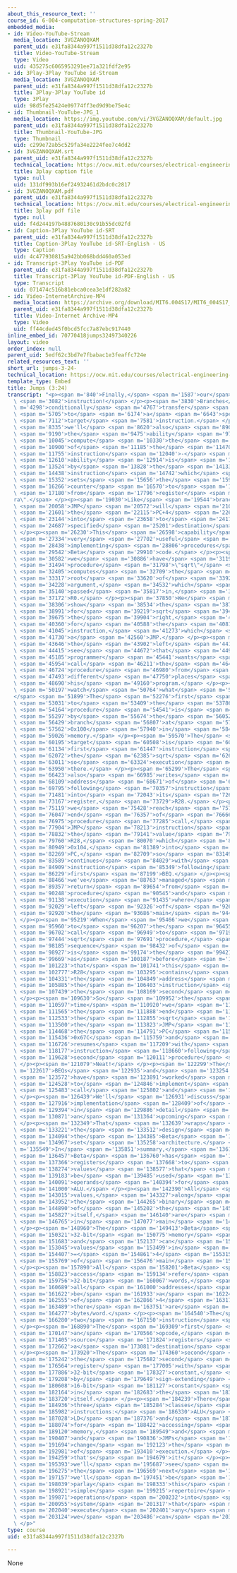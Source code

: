 ```yaml
---
about_this_resource_text: ''
course_id: 6-004-computation-structures-spring-2017
embedded_media:
- id: Video-YouTube-Stream
  media_location: 3VGZANOQXAM
  parent_uid: e31fa8344a997f1511d38dfa12c2327b
  title: Video-YouTube-Stream
  type: Video
  uid: 435275c6065953291ee71a321fdf2e95
- id: 3Play-3Play YouTube id-Stream
  media_location: 3VGZANOQXAM
  parent_uid: e31fa8344a997f1511d38dfa12c2327b
  title: 3Play-3Play YouTube id
  type: 3Play
  uid: 98d5fe25424e09774ff3ed9d9be75e4c
- id: Thumbnail-YouTube-JPG_1
  media_location: https://img.youtube.com/vi/3VGZANOQXAM/default.jpg
  parent_uid: e31fa8344a997f1511d38dfa12c2327b
  title: Thumbnail-YouTube-JPG
  type: Thumbnail
  uid: c299e72ab5c529fa34e2224fee7c4dd2
- id: 3VGZANOQXAM.srt
  parent_uid: e31fa8344a997f1511d38dfa12c2327b
  technical_location: https://ocw.mit.edu/courses/electrical-engineering-and-computer-science/6-004-computation-structures-spring-2017/c9/c9s2/c9s2v9/jumps-3-24-/3VGZANOQXAM.srt
  title: 3play caption file
  type: null
  uid: 131df993b16ef24932461d2bdc0c2817
- id: 3VGZANOQXAM.pdf
  parent_uid: e31fa8344a997f1511d38dfa12c2327b
  technical_location: https://ocw.mit.edu/courses/electrical-engineering-and-computer-science/6-004-computation-structures-spring-2017/c9/c9s2/c9s2v9/jumps-3-24-/3VGZANOQXAM.pdf
  title: 3play pdf file
  type: null
  uid: f4d244197b4887680130c91b55dc02fd
- id: Caption-3Play YouTube id-SRT
  parent_uid: e31fa8344a997f1511d38dfa12c2327b
  title: Caption-3Play YouTube id-SRT-English - US
  type: Caption
  uid: 4c477930815a942bb068bdd460a053ed
- id: Transcript-3Play YouTube id-PDF
  parent_uid: e31fa8344a997f1511d38dfa12c2327b
  title: Transcript-3Play YouTube id-PDF-English - US
  type: Transcript
  uid: 071474c516b81ebca0cea3e1df282a82
- id: Video-InternetArchive-MP4
  media_location: https://archive.org/download/MIT6.004S17/MIT6_004S17_09-02-09_300k.mp4
  parent_uid: e31fa8344a997f1511d38dfa12c2327b
  title: Video-Internet Archive-MP4
  type: Video
  uid: ff44cded45f0bcd5fcc7a87ebc917440
inline_embed_id: 70770418jumps32497340226
layout: video
order_index: null
parent_uid: 5edf62c3bd7e7fbabac1e3feaffc724e
related_resources_text: ''
short_url: jumps-3-24-
technical_location: https://ocw.mit.edu/courses/electrical-engineering-and-computer-science/6-004-computation-structures-spring-2017/c9/c9s2/c9s2v9/jumps-3-24-
template_type: Embed
title: Jumps (3:24)
transcript: "<p><span m='840'>Finally,</span> <span m='1587'>our</span> <span m='2335'>last</span>\
  \ <span m='3082'>instruction!</span> </p><p><span m='3830'>Branches</span> <span\
  \ m='4298'>conditionally</span> <span m='4767'>transfer</span> <span m='5236'>control</span>\
  \ <span m='5705'>to</span> <span m='6174'>a</span> <span m='6643'>specific</span>\
  \ <span m='7112'>target</span> <span m='7581'>instruction.</span> </p><p><span m='8050'>But</span>\
  \ <span m='8335'>we'll</span> <span m='8620'>also</span> <span m='8905'>need</span>\
  \ <span m='9190'>the</span> <span m='9475'>ability</span> <span m='9760'>to</span>\
  \ <span m='10045'>compute</span> <span m='10330'>the</span> <span m='10615'>address</span>\
  \ <span m='10900'>of</span> <span m='11185'>the</span> <span m='11470'>target</span>\
  \ <span m='11755'>instruction</span> <span m='12040'>-</span> <span m='12325'>that</span>\
  \ <span m='12610'>ability</span> <span m='12914'>is</span> <span m='13219'>provided</span>\
  \ <span m='13524'>by</span> <span m='13828'>the</span> <span m='14133'>JMP</span>\
  \ <span m='14438'>instruction</span> <span m='14742'>which</span> <span m='15047'>simply</span>\
  \ <span m='15352'>sets</span> <span m='15656'>the</span> <span m='15961'>program</span>\
  \ <span m='16266'>counter</span> <span m='16570'>to</span> <span m='16875'>value</span>\
  \ <span m='17180'>from</span> <span m='17796'>register</span> <span m='18413'>\"\
  ra\".</span> </p><p><span m='19030'>Like</span> <span m='19544'>branches,</span>\
  \ <span m='20058'>JMP</span> <span m='20572'>will</span> <span m='21087'>write</span>\
  \ <span m='21601'>the</span> <span m='22115'>PC+4</span> <span m='22630'>value</span>\
  \ <span m='23144'>into</span> <span m='23658'>to</span> <span m='24172'>the</span>\
  \ <span m='24687'>specified</span> <span m='25201'>destination</span> <span m='25715'>register.</span>\
  \ </p><p><span m='26230'>This</span> <span m='26598'>capability</span> <span m='26966'>is</span>\
  \ <span m='27334'>very</span> <span m='27702'>useful</span> <span m='28070'>for</span>\
  \ <span m='28438'>implementing</span> <span m='28806'>procedures</span> <span m='29174'>in</span>\
  \ <span m='29542'>Beta</span> <span m='29910'>code.</span> </p><p><span m='30279'>Suppose</span>\
  \ <span m='30582'>we</span> <span m='30886'>have</span> <span m='31190'>a</span>\
  \ <span m='31494'>procedure</span> <span m='31798'>\"sqrt\"</span> <span m='32101'>that</span>\
  \ <span m='32405'>computes</span> <span m='32709'>the</span> <span m='33013'>square</span>\
  \ <span m='33317'>root</span> <span m='33620'>of</span> <span m='33924'>its</span>\
  \ <span m='34228'>argument,</span> <span m='34532'>which</span> <span m='34836'>is</span>\
  \ <span m='35140'>passed</span> <span m='35817'>in,</span> <span m='36495'>say,</span>\
  \ <span m='37172'>R0.</span> </p><p><span m='37850'>We</span> <span m='38078'>don't</span>\
  \ <span m='38306'>show</span> <span m='38534'>the</span> <span m='38762'>code</span>\
  \ <span m='38991'>for</span> <span m='39219'>sqrt</span> <span m='39447'>on</span>\
  \ <span m='39675'>the</span> <span m='39904'>right,</span> <span m='40132'>except</span>\
  \ <span m='40360'>for</span> <span m='40588'>the</span> <span m='40817'>last</span>\
  \ <span m='41045'>instruction,</span> <span m='41273'>which</span> <span m='41501'>is</span>\
  \ <span m='41730'>a</span> <span m='42560'>JMP.</span> </p><p><span m='43390'>On</span>\
  \ <span m='43646'>the</span> <span m='43902'>left</span> <span m='44159'>we</span>\
  \ <span m='44415'>see</span> <span m='44672'>that</span> <span m='44928'>the</span>\
  \ <span m='45185'>programmer</span> <span m='45441'>wants</span> <span m='45698'>to</span>\
  \ <span m='45954'>call</span> <span m='46211'>the</span> <span m='46467'>sqrt</span>\
  \ <span m='46724'>procedure</span> <span m='46980'>from</span> <span m='47237'>two</span>\
  \ <span m='47493'>different</span> <span m='47750'>places</span> <span m='48220'>in</span>\
  \ <span m='48690'>his</span> <span m='49160'>program.</span> </p><p><span m='49630'>Let's</span>\
  \ <span m='50197'>watch</span> <span m='50764'>what</span> <span m='51331'>happens\u2026\
  </span> <span m='51899'>The</span> <span m='52276'>first</span> <span m='52654'>call</span>\
  \ <span m='53031'>to</span> <span m='53409'>the</span> <span m='53786'>sqrt</span>\
  \ <span m='54164'>procedure</span> <span m='54541'>is</span> <span m='54919'>implemented</span>\
  \ <span m='55297'>by</span> <span m='55674'>the</span> <span m='56052'>unconditional</span>\
  \ <span m='56429'>branch</span> <span m='56807'>at</span> <span m='57184'>location</span>\
  \ <span m='57562'>0x100</span> <span m='57940'>in</span> <span m='58483'>main</span>\
  \ <span m='59026'>memory.</span> </p><p><span m='59570'>The</span> <span m='59882'>branch</span>\
  \ <span m='60195'>target</span> <span m='60508'>is</span> <span m='60821'>the</span>\
  \ <span m='61134'>first</span> <span m='61447'>instruction</span> <span m='61760'>of</span>\
  \ <span m='62072'>the</span> <span m='62385'>sqrt</span> <span m='62698'>procedure,</span>\
  \ <span m='63011'>so</span> <span m='63324'>execution</span> <span m='63637'>continues</span>\
  \ <span m='63950'>there.</span> </p><p><span m='65299'>The</span> <span m='65861'>BEQ</span>\
  \ <span m='66423'>also</span> <span m='66985'>writes</span> <span m='67547'>the</span>\
  \ <span m='68109'>address</span> <span m='68671'>of</span> <span m='69233'>the</span>\
  \ <span m='69795'>following</span> <span m='70357'>instruction</span> <span m='70919'>(0x104)</span>\
  \ <span m='71481'>into</span> <span m='72043'>its</span> <span m='72605'>destination</span>\
  \ <span m='73167'>register,</span> <span m='73729'>R28.</span> </p><p><span m='74810'>When</span>\
  \ <span m='75119'>we</span> <span m='75428'>reach</span> <span m='75738'>the</span>\
  \ <span m='76047'>end</span> <span m='76357'>of</span> <span m='76666'>first</span>\
  \ <span m='76975'>procedure</span> <span m='77285'>call,</span> <span m='77594'>the</span>\
  \ <span m='77904'>JMP</span> <span m='78213'>instruction</span> <span m='78522'>loads</span>\
  \ <span m='78832'>the</span> <span m='79141'>value</span> <span m='79451'>in</span>\
  \ <span m='79760'>R28,</span> <span m='80070'>which</span> <span m='80509'>is</span>\
  \ <span m='80949'>0x104,</span> <span m='81389'>into</span> <span m='81829'>the</span>\
  \ <span m='82269'>PC,</span> <span m='82709'>so</span> <span m='83149'>execution</span>\
  \ <span m='83589'>continues</span> <span m='84029'>with</span> <span m='84469'>the</span>\
  \ <span m='84909'>instruction</span> <span m='85349'>following</span> <span m='85789'>the</span>\
  \ <span m='86229'>first</span> <span m='87199'>BEQ.</span> </p><p><span m='88170'>So</span>\
  \ <span m='88466'>we've</span> <span m='88763'>managed</span> <span m='89060'>to</span>\
  \ <span m='89357'>return</span> <span m='89654'>from</span> <span m='89951'>the</span>\
  \ <span m='90248'>procedure</span> <span m='90545'>and</span> <span m='90841'>continue</span>\
  \ <span m='91138'>execution</span> <span m='91435'>where</span> <span m='91732'>we</span>\
  \ <span m='92029'>left</span> <span m='92326'>off</span> <span m='92623'>in</span>\
  \ <span m='92920'>the</span> <span m='93686'>main</span> <span m='94452'>program.</span>\
  \ </p><p><span m='95219'>When</span> <span m='95466'>we</span> <span m='95713'>get</span>\
  \ <span m='95960'>to</span> <span m='96207'>the</span> <span m='96455'>second</span>\
  \ <span m='96702'>call</span> <span m='96949'>to</span> <span m='97196'>the</span>\
  \ <span m='97444'>sqrt</span> <span m='97691'>procedure,</span> <span m='97938'>the</span>\
  \ <span m='98185'>sequence</span> <span m='98432'>of</span> <span m='98680'>events</span>\
  \ <span m='98927'>is</span> <span m='99174'>the</span> <span m='99421'>same</span>\
  \ <span m='99669'>as</span> <span m='100187'>before</span> <span m='100705'>except</span>\
  \ <span m='101223'>that</span> <span m='101741'>this</span> <span m='102259'>time</span>\
  \ <span m='102777'>R28</span> <span m='103295'>contains</span> <span m='103813'>0x67C,</span>\
  \ <span m='104331'>the</span> <span m='104849'>address</span> <span m='105367'>of</span>\
  \ <span m='105885'>the</span> <span m='106403'>instruction</span> <span m='106921'>following</span>\
  \ <span m='107439'>the</span> <span m='108169'>second</span> <span m='108899'>BEQ.</span>\
  \ </p><p><span m='109630'>So</span> <span m='109952'>the</span> <span m='110275'>second</span>\
  \ <span m='110597'>time</span> <span m='110920'>we</span> <span m='111242'>reach</span>\
  \ <span m='111565'>the</span> <span m='111888'>end</span> <span m='112210'>of</span>\
  \ <span m='112533'>the</span> <span m='112855'>sqrt</span> <span m='113178'>procedure,</span>\
  \ <span m='113500'>the</span> <span m='113823'>JMP</span> <span m='114146'>sets</span>\
  \ <span m='114468'>the</span> <span m='114791'>PC</span> <span m='115113'>to</span>\
  \ <span m='115436'>0x67C</span> <span m='115759'>and</span> <span m='116242'>execution</span>\
  \ <span m='116726'>resumes</span> <span m='117209'>with</span> <span m='117693'>the</span>\
  \ <span m='118177'>instruction</span> <span m='118660'>following</span> <span m='119144'>the</span>\
  \ <span m='119628'>second</span> <span m='120111'>procedure</span> <span m='120595'>call.</span>\
  \ </p><p><span m='121079'>Neat!</span> </p><p><span m='122299'>The</span> <span\
  \ m='122617'>BEQs</span> <span m='122935'>and</span> <span m='123254'>JMP</span>\
  \ <span m='123572'>have</span> <span m='123891'>worked</span> <span m='124209'>together</span>\
  \ <span m='124528'>to</span> <span m='124846'>implement</span> <span m='125165'>procedure</span>\
  \ <span m='125483'>call</span> <span m='125802'>and</span> <span m='126120'>return.</span>\
  \ </p><p><span m='126439'>We'll</span> <span m='126931'>discuss</span> <span m='127424'>the</span>\
  \ <span m='127916'>implementation</span> <span m='128409'>of</span> <span m='128901'>procedures</span>\
  \ <span m='129394'>in</span> <span m='129886'>detail</span> <span m='130379'>in</span>\
  \ <span m='130871'>an</span> <span m='131364'>upcoming</span> <span m='131856'>lecture.</span>\
  \ </p><p><span m='132349'>That</span> <span m='132639'>wraps</span> <span m='132930'>up</span>\
  \ <span m='133221'>the</span> <span m='133512'>design</span> <span m='133803'>of</span>\
  \ <span m='134094'>the</span> <span m='134385'>Beta</span> <span m='134676'>instruction</span>\
  \ <span m='134967'>set</span> <span m='135258'>architecture.</span> </p><p><span\
  \ m='135549'>In</span> <span m='135851'>summary,</span> <span m='136154'>the</span>\
  \ <span m='136457'>Beta</span> <span m='136760'>has</span> <span m='137063'>32</span>\
  \ <span m='137366'>registers</span> <span m='137668'>to</span> <span m='137971'>hold</span>\
  \ <span m='138274'>values</span> <span m='138577'>that</span> <span m='138880'>can</span>\
  \ <span m='139183'>be</span> <span m='139485'>used</span> <span m='139788'>as</span>\
  \ <span m='140091'>operands</span> <span m='140394'>for</span> <span m='140697'>the</span>\
  \ <span m='141000'>ALU.</span> </p><p><span m='142390'>All</span> <span m='142702'>other</span>\
  \ <span m='143015'>values,</span> <span m='143327'>along</span> <span m='143640'>with</span>\
  \ <span m='143952'>the</span> <span m='144265'>binary</span> <span m='144577'>representation</span>\
  \ <span m='144890'>of</span> <span m='145202'>the</span> <span m='145515'>program</span>\
  \ <span m='145827'>itself,</span> <span m='146140'>are</span> <span m='146452'>stored</span>\
  \ <span m='146765'>in</span> <span m='147077'>main</span> <span m='147390'>memory.</span>\
  \ </p><p><span m='148960'>The</span> <span m='149413'>Beta</span> <span m='149867'>supports</span>\
  \ <span m='150321'>32-bit</span> <span m='150775'>memory</span> <span m='151229'>addresses</span>\
  \ <span m='151683'>and</span> <span m='152137'>can</span> <span m='152591'>access</span>\
  \ <span m='153045'>values</span> <span m='153499'>in</span> <span m='153953'>2^32</span>\
  \ <span m='154407'>=</span> <span m='154861'>4</span> <span m='155315'>gigabytes</span>\
  \ <span m='155769'>of</span> <span m='156476'>main</span> <span m='157183'>memory.</span>\
  \ </p><p><span m='157890'>All</span> <span m='158201'>Beta</span> <span m='158512'>memory</span>\
  \ <span m='158823'>access</span> <span m='159134'>refer</span> <span m='159445'>to</span>\
  \ <span m='159756'>32-bit</span> <span m='160067'>words,</span> <span m='160378'>so</span>\
  \ <span m='160689'>all</span> <span m='161000'>addresses</span> <span m='161311'>will</span>\
  \ <span m='161622'>be</span> <span m='161933'>a</span> <span m='162244'>multiple</span>\
  \ <span m='162555'>of</span> <span m='162866'>4</span> <span m='163177'>since</span>\
  \ <span m='163489'>there</span> <span m='163751'>are</span> <span m='164014'>4</span>\
  \ <span m='164277'>bytes/word.</span> </p><p><span m='164540'>The</span> <span m='165410'>are</span>\
  \ <span m='166280'>two</span> <span m='167150'>instruction</span> <span m='168020'>formats.</span>\
  \ </p><p><span m='168890'>The</span> <span m='169309'>first</span> <span m='169728'>specifies</span>\
  \ <span m='170147'>an</span> <span m='170566'>opcode,</span> <span m='170985'>two</span>\
  \ <span m='171405'>source</span> <span m='171824'>registers</span> <span m='172243'>and</span>\
  \ <span m='172662'>a</span> <span m='173081'>destination</span> <span m='173500'>register.</span>\
  \ </p><p><span m='173920'>The</span> <span m='174360'>second</span> <span m='174801'>replaces</span>\
  \ <span m='175242'>the</span> <span m='175682'>second</span> <span m='176123'>source</span>\
  \ <span m='176564'>register</span> <span m='177005'>with</span> <span m='177445'>a</span>\
  \ <span m='177886'>32-bit</span> <span m='178327'>constant,</span> <span m='178767'>derived</span>\
  \ <span m='179208'>by</span> <span m='179649'>sign-extending</span> <span m='180090'>a</span>\
  \ <span m='180608'>16-bit</span> <span m='181127'>constant</span> <span m='181645'>stored</span>\
  \ <span m='182164'>in</span> <span m='182683'>the</span> <span m='183201'>instruction</span>\
  \ <span m='183720'>itself.</span> </p><p><span m='184239'>There</span> <span m='184587'>are</span>\
  \ <span m='184936'>three</span> <span m='185284'>classes</span> <span m='185633'>of</span>\
  \ <span m='185982'>instructions:</span> <span m='186330'>ALU</span> <span m='186679'>operations,</span>\
  \ <span m='187028'>LD</span> <span m='187376'>and</span> <span m='187725'>ST</span>\
  \ <span m='188074'>for</span> <span m='188422'>accessing</span> <span m='188771'>main</span>\
  \ <span m='189120'>memory,</span> <span m='189549'>and</span> <span m='189978'>branches</span>\
  \ <span m='190407'>and</span> <span m='190836'>JMPs</span> <span m='191265'>that</span>\
  \ <span m='191694'>change</span> <span m='192123'>the</span> <span m='192552'>order</span>\
  \ <span m='192981'>of</span> <span m='193410'>execution.</span> </p><p><span m='193840'>And</span>\
  \ <span m='194259'>that's</span> <span m='194679'>it!</span> </p><p><span m='195099'>As</span>\
  \ <span m='195393'>we'll</span> <span m='195687'>see</span> <span m='195981'>in</span>\
  \ <span m='196275'>the</span> <span m='196569'>next</span> <span m='196863'>lecture,</span>\
  \ <span m='197157'>we'll</span> <span m='197451'>be</span> <span m='197745'>able</span>\
  \ <span m='198039'>parlay</span> <span m='198333'>this</span> <span m='198627'>relatively</span>\
  \ <span m='198921'>simple</span> <span m='199215'>repertoire</span> <span m='199510'>of</span>\
  \ <span m='199871'>operations</span> <span m='200232'>into</span> <span m='200594'>a</span>\
  \ <span m='200955'>system</span> <span m='201317'>that</span> <span m='201678'>can</span>\
  \ <span m='202040'>execute</span> <span m='202401'>any</span> <span m='202763'>computation</span>\
  \ <span m='203124'>we</span> <span m='203486'>can</span> <span m='203847'>specify.</span>\
  \ </p>"
type: course
uid: e31fa8344a997f1511d38dfa12c2327b

---
```

None